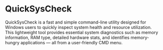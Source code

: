 # QuickSysCheck
QuickSysCheck is a fast and simple command-line utility designed for Windows users to quickly inspect system health and resource utilization.  This lightweight tool provides essential system diagnostics such as memory information, RAM type, detailed hardware stats, and identifies memory-hungry applications — all from a user-friendly CMD menu.  
